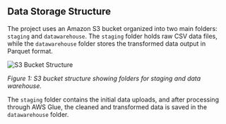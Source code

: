 ## Data Storage Structure

The project uses an Amazon S3 bucket organized into two main folders: `staging` and `datawarehouse`. The `staging` folder holds raw CSV data files, while the `datawarehouse` folder stores the transformed data output in Parquet format.

![S3 Bucket Structure](./assets/s3_bucket_structure.png)

*Figure 1: S3 bucket structure showing folders for staging and data warehouse.*

The `staging` folder contains the initial data uploads, and after processing through AWS Glue, the cleaned and transformed data is saved in the `datawarehouse` folder.
